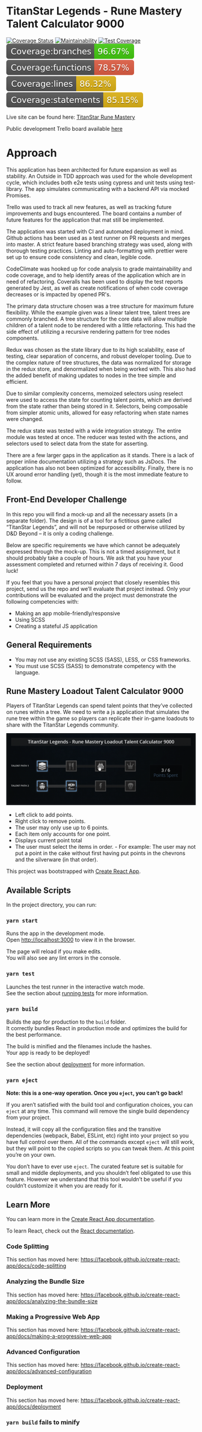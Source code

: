 # TitanStar Legends - Rune Mastery Talent Calculator 9000

[![Coverage Status](https://coveralls.io/repos/github/michaelsharpe/rune-mastery/badge.svg?branch=master)](https://coveralls.io/github/michaelsharpe/rune-mastery) [![Maintainability](https://api.codeclimate.com/v1/badges/188d41c0d4e4703901f7/maintainability)](https://codeclimate.com/github/michaelsharpe/rune-mastery/maintainability) [![Test Coverage](https://api.codeclimate.com/v1/badges/188d41c0d4e4703901f7/test_coverage)](https://codeclimate.com/github/michaelsharpe/rune-mastery/test_coverage) ![coverage:branches](coverage/badge-branches.svg) ![coverage:functions](coverage/badge-functions.svg) ![coverage:lines](coverage/badge-lines.svg) ![coverage:summary](coverage/badge-statements.svg)

Live site can be found here: [TitanStar Rune Mastery](https://rune-mastery.netlify.app/)

Public development Trello board available [here](https://trello.com/b/cNZZn1qR/skill-tree)

# Approach

This application has been architected for future expansion as well as stability. An Outside in TDD approach was used for the whole development cycle, which includes both e2e tests using cypress and unit tests using test-library. The app simulates communicating with a backend API via mocked Promises.

Trello was used to track all new features, as well as tracking future improvements and bugs encountered. The board contains a number of future features for the application that mat still be implemented.

The application was started with CI and automated deployment in mind. Github actions has been used as a test runner on PR requests and merges into master. A strict feature based branching strategy was used, along with thorough testing practices. Linting and auto-formatting with prettier were set up to ensure code consistency and clean, legible code.

CodeClimate was hooked up for code analysis to grade maintainability and code coverage, and to help identify areas of the application which are in need of refactoring. Coveralls has been used to display the test reports generated by Jest, as well as create notifications of when code coverage decreases or is impacted by opened PR's.

The primary data structure chosen was a tree structure for maximum future flexibility. While the example given was a linear talent tree, talent trees are commonly branched. A tree structure for the core data will allow multiple children of a talent node to be rendered with a little refactoring. This had the side effect of utilizing a recursive rendering pattern for tree nodes components.

Redux was chosen as the state library due to its high scalability, ease of testing, clear separation of concerns, and robust developer tooling. Due to the complex nature of tree structures, the data was normalized for storage in the redux store, and denormalized when being worked with. This also had the added benefit of making updates to nodes in the tree simple and efficient.

Due to similar complexity concerns, memoized selectors using reselect were used to access the state for counting talent points, which are derived from the state rather than being stored in it. Selectors, being composable from simpler atomic units, allowed for easy refactoring when state names were changed.

The redux state was tested with a wide integration strategy. The entire module was tested at once. The reducer was tested with the actions, and selectors used to select data from the state for asserting.

There are a few larger gaps in the application as it stands. There is a lack of proper inline documentation utilizing a strategy such as JsDocs. The application has also not been optimized for accessibility. Finally, there is no UX around error handling (yet), though it is the most immediate feature to follow.

## Front-End Developer Challenge

In this repo you will find a mock-up and all the necessary assets (in a separate folder). The design is of a tool for a fictitious game called “TitanStar Legends”, and will not be repurposed or otherwise utilized by D&D Beyond – it is only a coding challenge.

Below are specific requirements we have which cannot be adequately expressed through the mock-up. This is not a timed assignment, but it should probably take a couple of hours. We ask that you have your assessment completed and returned within 7 days of receiving it. Good luck!

If you feel that you have a personal project that closely resembles this project, send us the repo and we’ll evaluate that project instead. Only your contributions will be evaluated and the project must demonstrate the following competencies with:

- Making an app mobile-friendly/responsive
- Using SCSS
- Creating a stateful JS application

## General Requirements

- You may not use any existing SCSS (SASS), LESS, or CSS frameworks.
- You must use SCSS (SASS) to demonstrate competency with the language.

## Rune Mastery Loadout Talent Calculator 9000

Players of TitanStar Legends can spend talent points that they’ve collected on runes within a tree. We need to write a js application that simulates the rune tree within the game so players can replicate their in-game loadouts to share with the TitanStar Legends community.

![Example](assets/example.png)

- Left click to add points.
- Right click to remove points.
- The user may only use up to 6 points.
- Each item only accounts for one point.
- Displays current point total
- The user must select the items in order. - For example: The user may not put a point in the cake without first having put points in the chevrons and the silverware (in that order).

This project was bootstrapped with [Create React App](https://github.com/facebook/create-react-app).

## Available Scripts

In the project directory, you can run:

### `yarn start`

Runs the app in the development mode.<br />
Open [http://localhost:3000](http://localhost:3000) to view it in the browser.

The page will reload if you make edits.<br />
You will also see any lint errors in the console.

### `yarn test`

Launches the test runner in the interactive watch mode.<br />
See the section about [running tests](https://facebook.github.io/create-react-app/docs/running-tests) for more information.

### `yarn build`

Builds the app for production to the `build` folder.<br />
It correctly bundles React in production mode and optimizes the build for the best performance.

The build is minified and the filenames include the hashes.<br />
Your app is ready to be deployed!

See the section about [deployment](https://facebook.github.io/create-react-app/docs/deployment) for more information.

### `yarn eject`

**Note: this is a one-way operation. Once you `eject`, you can’t go back!**

If you aren’t satisfied with the build tool and configuration choices, you can `eject` at any time. This command will remove the single build dependency from your project.

Instead, it will copy all the configuration files and the transitive dependencies (webpack, Babel, ESLint, etc) right into your project so you have full control over them. All of the commands except `eject` will still work, but they will point to the copied scripts so you can tweak them. At this point you’re on your own.

You don’t have to ever use `eject`. The curated feature set is suitable for small and middle deployments, and you shouldn’t feel obligated to use this feature. However we understand that this tool wouldn’t be useful if you couldn’t customize it when you are ready for it.

## Learn More

You can learn more in the [Create React App documentation](https://facebook.github.io/create-react-app/docs/getting-started).

To learn React, check out the [React documentation](https://reactjs.org/).

### Code Splitting

This section has moved here: https://facebook.github.io/create-react-app/docs/code-splitting

### Analyzing the Bundle Size

This section has moved here: https://facebook.github.io/create-react-app/docs/analyzing-the-bundle-size

### Making a Progressive Web App

This section has moved here: https://facebook.github.io/create-react-app/docs/making-a-progressive-web-app

### Advanced Configuration

This section has moved here: https://facebook.github.io/create-react-app/docs/advanced-configuration

### Deployment

This section has moved here: https://facebook.github.io/create-react-app/docs/deployment

### `yarn build` fails to minify
